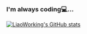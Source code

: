 ### I'm always coding💻...


[![LiaoWorking's GitHub stats](https://github-readme-stats.vercel.app/api?username=liaoworking)](https://github.com/anuraghazra/github-readme-stats)
